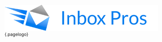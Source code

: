 <!-- TITLE: Welcome to the Inbox Pros Knowledge Base -->
<!-- SUBTITLE: Use the search function to find all your deliverabilities! -->

![Ibp](/uploads/ibp.png "Ibp"){.pagelogo}